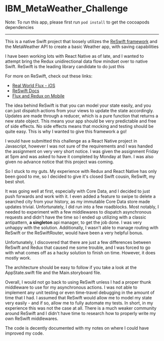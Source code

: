 # IBM_MetaWeather_Challenge


Note: To run this app, please first run `pod install` to get the cocoapods dependencies

---

This is a native Swift project that loosely utilizes the [ReSwift framework](https://github.com/ReSwift/ReSwift) and the MetaWeather API to create a basic Weather app, with saving capabilities

I have been working lots with React Native as of late, and I wanted to attempt bring the Redux unidirectional data flow mindset over to native Swift. ReSwift is the leading library candidate to do just this

For more on ReSwift, check out these links:

- [Real World Flux - iOS](http://blog.benjamin-encz.de/post/real-world-flux-ios/)
- [ReSwift Docs](https://reswift.github.io/ReSwift/master/index.html)
- [Flux and Redux on Mobile](https://speakerdeck.com/benjamin_encz/flux-and-redux-on-mobile)


The idea behind ReSwift is that you can model your state easily, and you can just dispatch actions from your views to update the state accordingly. Updates are made through a reducer, which is a pure function that returns a new state object. This means your app should be very predictable and free of side effects. No side effects means that mocking and testing should be quite easy. This is why I wanted to give this framework a go!

I would have submitted this challenge as a React Native project in Javascript, however I was not sure of the requirements and I was handed the assignment on very very short notice. I was given the assignment Friday at 5pm and was asked to have it completed by Monday at 9am. I was also given no advance notice that this project was coming.

So I stuck to my guts. My experience with Redux and React Native has only been good to me, so I decided to give it's closed Swift cousin, ReSwift, my best shot. 

It was going well at first, especially with Core Data, and I decided to just push forwards and work with it. I even added a feature to swipe to delete a searched city from your history, as my immutable Core Data store made updates trivial. Unfortunately, I did run into a few roadblocks. Most notably, I needed to experiment with a few middlewares to dispatch asynchronous requests and didn't have the time so I ended up utilizing with a classic antipattern, **a singleton** api manager, to get the job done. I was very unhappy with the solution. Additionally, I wasn't able to manage routing with ReSwift or the ReSwiftRouter, would have been a very helpful bonus.

Unfortunately, I discovered that there are just a few differences between ReSwift and Redux that caused me some trouble, and I was forced to go with what comes off as a hacky solution to finish on time. However, it does mostly work. 

The architecture should be easy to follow if you take a look at the AppState.swift file and the Main.storyboard file. 

Overall, I would not go back to using ReSwift unless I had a proper thunk middleware to use for my asynchronous actions. I was not able to implement any unit testing or even time-travel debugging in the amount of time that I had. I assumed that ReSwift would allow me to model my state very easily - and if so, allow me to fully automate my tests. In short, in my experience this was not the case at all. There is a much weaker community around ReSwift and I didn't have time to research how to properly write my own ReSwift middlewares. 

The code is decently documented with my notes on where I could have improved my code.

